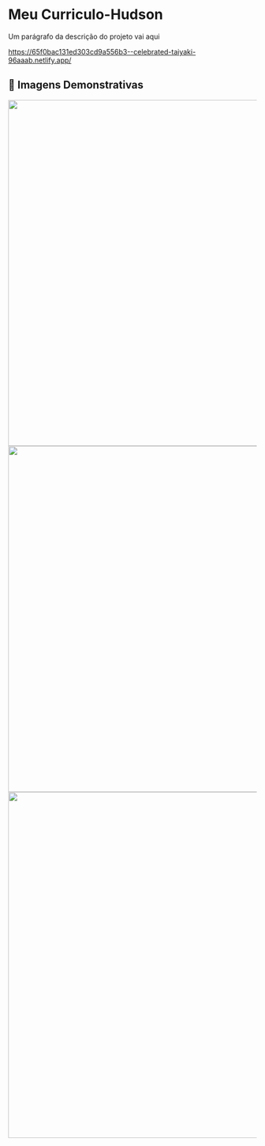 # Meu Curriculo-Hudson

Um parágrafo da descrição do projeto vai aqui

https://65f0bac131ed303cd9a556b3--celebrated-taiyaki-96aaab.netlify.app/

## 🚀 Imagens Demonstrativas
<div align="center">
<img src="https://github.com/HudsonRBJr/Curriculo-Hudson/assets/162808613/bb535b98-c646-484b-9363-f0c29ce8e61a" width="700px" />
</div>

<div align="center">
<img src="https://github.com/HudsonRBJr/Curriculo-Hudson/assets/162808613/df57d741-4402-4f80-b11a-b3009e31a162" width="700px" />
</div>

<div align="center">
<img src="https://github.com/HudsonRBJr/Curriculo-Hudson/assets/162808613/3f14a104-3196-4f5d-8620-652cf08cb1b1" width="700px" />
</div>
